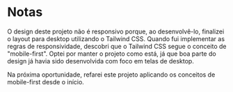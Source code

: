 # Notas

O design deste projeto não é responsivo porque, ao desenvolvê-lo, finalizei o layout para desktop utilizando o Tailwind CSS. Quando fui implementar as regras de responsividade, descobri que o Tailwind CSS segue o conceito de "mobile-first". Optei por manter o projeto como está, já que boa parte do design já havia sido desenvolvida com foco em telas de desktop.

Na próxima oportunidade, refarei este projeto aplicando os conceitos de mobile-first desde o início.
